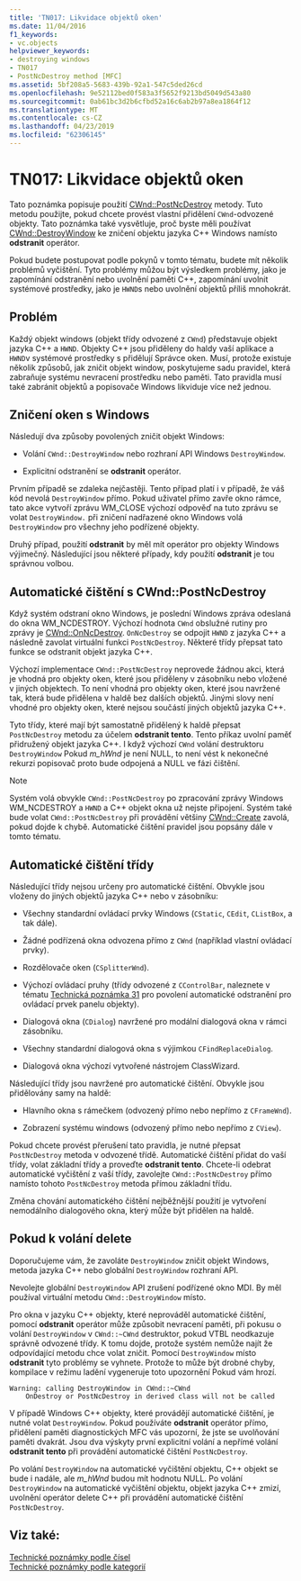 ```yaml
---
title: 'TN017: Likvidace objektů oken'
ms.date: 11/04/2016
f1_keywords:
- vc.objects
helpviewer_keywords:
- destroying windows
- TN017
- PostNcDestroy method [MFC]
ms.assetid: 5bf208a5-5683-439b-92a1-547c5ded26cd
ms.openlocfilehash: 9e52112bed0f583a3f5652f9213bd5049d543a80
ms.sourcegitcommit: 0ab61bc3d2b6cfbd52a16c6ab2b97a8ea1864f12
ms.translationtype: MT
ms.contentlocale: cs-CZ
ms.lasthandoff: 04/23/2019
ms.locfileid: "62306145"
---
```

# <a name="tn017-destroying-window-objects"></a>TN017: Likvidace objektů oken

Tato poznámka popisuje použití [CWnd::PostNcDestroy](../mfc/reference/cwnd-class.md#postncdestroy) metody. Tuto metodu použijte, pokud chcete provést vlastní přidělení `CWnd`-odvozené objekty. Tato poznámka také vysvětluje, proč byste měli používat [CWnd::DestroyWindow](../mfc/reference/cwnd-class.md#destroywindow) ke zničení objektu jazyka C++ Windows namísto **odstranit** operátor.

Pokud budete postupovat podle pokynů v tomto tématu, budete mít několik problémů vyčištění. Tyto problémy můžou být výsledkem problémy, jako je zapomínání odstranění nebo uvolnění paměti C++, zapomínání uvolnit systémové prostředky, jako je `HWND`s nebo uvolnění objektů příliš mnohokrát.

## <a name="the-problem"></a>Problém

Každý objekt windows (objekt třídy odvozené z `CWnd`) představuje objekt jazyka C++ a `HWND`. Objekty C++ jsou přiděleny do haldy vaší aplikace a `HWND`v systémové prostředky s přidělují Správce oken. Musí, protože existuje několik způsobů, jak zničit objekt window, poskytujeme sadu pravidel, která zabraňuje systému nevracení prostředku nebo paměti. Tato pravidla musí také zabránit objektů a popisovače Windows likviduje více než jednou.

## <a name="destroying-windows"></a>Zničení oken s Windows

Následují dva způsoby povolených zničit objekt Windows:

- Volání `CWnd::DestroyWindow` nebo rozhraní API Windows `DestroyWindow`.

- Explicitní odstranění se **odstranit** operátor.

Prvním případě se zdaleka nejčastěji. Tento případ platí i v případě, že váš kód nevolá `DestroyWindow` přímo. Pokud uživatel přímo zavře okno rámce, tato akce vytvoří zprávu WM_CLOSE výchozí odpověď na tuto zprávu se volat `DestroyWindow.` při zničení nadřazené okno Windows volá `DestroyWindow` pro všechny jeho podřízené objekty.

Druhý případ, použití **odstranit** by měl mít operátor pro objekty Windows výjimečný. Následující jsou některé případy, kdy použití **odstranit** je tou správnou volbou.

## <a name="auto-cleanup-with-cwndpostncdestroy"></a>Automatické čištění s CWnd::PostNcDestroy

Když systém odstraní okno Windows, je poslední Windows zpráva odeslaná do okna WM_NCDESTROY. Výchozí hodnota `CWnd` obslužné rutiny pro zprávy je [CWnd::OnNcDestroy](../mfc/reference/cwnd-class.md#onncdestroy). `OnNcDestroy` se odpojit `HWND` z jazyka C++ a následně zavolat virtuální funkci `PostNcDestroy`. Některé třídy přepsat tato funkce se odstranit objekt jazyka C++.

Výchozí implementace `CWnd::PostNcDestroy` neprovede žádnou akci, která je vhodná pro objekty oken, které jsou přiděleny v zásobníku nebo vložené v jiných objektech. To není vhodná pro objekty oken, které jsou navržené tak, která bude přidělena v haldě bez dalších objektů. Jinými slovy není vhodné pro objekty oken, které nejsou součástí jiných objektů jazyka C++.

Tyto třídy, které mají být samostatně přidělený k haldě přepsat `PostNcDestroy` metodu za účelem **odstranit tento**. Tento příkaz uvolní paměť přidružený objekt jazyka C++. I když výchozí `CWnd` volání destruktoru `DestroyWindow` Pokud *m_hWnd* je není NULL, to není vést k nekonečné rekurzi popisovač proto bude odpojená a NULL ve fázi čištění.

> [!NOTE]
>  Systém volá obvykle `CWnd::PostNcDestroy` po zpracování zprávy Windows WM_NCDESTROY a `HWND` a C++ objekt okna už nejste připojení. Systém také bude volat `CWnd::PostNcDestroy` při provádění většiny [CWnd::Create](../mfc/reference/cwnd-class.md#create) zavolá, pokud dojde k chybě. Automatické čištění pravidel jsou popsány dále v tomto tématu.

## <a name="auto-cleanup-classes"></a>Automatické čištění třídy

Následující třídy nejsou určeny pro automatické čištění. Obvykle jsou vloženy do jiných objektů jazyka C++ nebo v zásobníku:

- Všechny standardní ovládací prvky Windows (`CStatic`, `CEdit`, `CListBox`, a tak dále).

- Žádné podřízená okna odvozena přímo z `CWnd` (například vlastní ovládací prvky).

- Rozdělovače oken (`CSplitterWnd`).

- Výchozí ovládací pruhy (třídy odvozené z `CControlBar`, naleznete v tématu [Technická poznámka 31](../mfc/tn031-control-bars.md) pro povolení automatické odstranění pro ovládací prvek panelu objekty).

- Dialogová okna (`CDialog`) navržené pro modální dialogová okna v rámci zásobníku.

- Všechny standardní dialogová okna s výjimkou `CFindReplaceDialog`.

- Dialogová okna výchozí vytvořené nástrojem ClassWizard.

Následující třídy jsou navržené pro automatické čištění. Obvykle jsou přidělovány samy na haldě:

- Hlavního okna s rámečkem (odvozený přímo nebo nepřímo z `CFrameWnd`).

- Zobrazení systému windows (odvozený přímo nebo nepřímo z `CView`).

Pokud chcete provést přerušení tato pravidla, je nutné přepsat `PostNcDestroy` metoda v odvozené třídě. Automatické čištění přidat do vaší třídy, volat základní třídy a proveďte **odstranit tento**. Chcete-li odebrat automatické vyčištění z vaší třídy, zavolejte `CWnd::PostNcDestroy` přímo namísto tohoto `PostNcDestroy` metoda přímou základní třídu.

Změna chování automatického čištění nejběžnější použití je vytvoření nemodálního dialogového okna, který může být přidělen na haldě.

## <a name="when-to-call-delete"></a>Pokud k volání delete

Doporučujeme vám, že zavoláte `DestroyWindow` zničit objekt Windows, metoda jazyka C++ nebo globální `DestroyWindow` rozhraní API.

Nevolejte globální `DestroyWindow` API zrušení podřízené okno MDI. By měl používal virtuální metodu `CWnd::DestroyWindow` místo.

Pro okna v jazyku C++ objekty, které neprováděl automatické čištění, pomocí **odstranit** operátor může způsobit nevracení paměti, při pokusu o volání `DestroyWindow` v `CWnd::~CWnd` destruktor, pokud VTBL neodkazuje správně odvozené třídy. K tomu dojde, protože systém nemůže najít že odpovídající metodu chce volat zničit. Pomocí `DestroyWindow` místo **odstranit** tyto problémy se vyhnete. Protože to může být drobné chyby, kompilace v režimu ladění vygeneruje toto upozornění Pokud vám hrozí.

```
Warning: calling DestroyWindow in CWnd::~CWnd
    OnDestroy or PostNcDestroy in derived class will not be called
```

V případě Windows C++ objekty, které provádějí automatické čištění, je nutné volat `DestroyWindow`. Pokud používáte **odstranit** operátor přímo, přidělení paměti diagnostických MFC vás upozorní, že jste se uvolňování paměti dvakrát. Jsou dva výskyty první explicitní volání a nepřímé volání **odstranit tento** při provádění automatické čištění `PostNcDestroy`.

Po volání `DestroyWindow` na automatické vyčištění objektu, C++ objekt se bude i nadále, ale *m_hWnd* budou mít hodnotu NULL. Po volání `DestroyWindow` na automatické vyčištění objektu, objekt jazyka C++ zmizí, uvolnění operátor delete C++ při provádění automatické čištění `PostNcDestroy`.

## <a name="see-also"></a>Viz také:

[Technické poznámky podle čísel](../mfc/technical-notes-by-number.md)<br/>
[Technické poznámky podle kategorií](../mfc/technical-notes-by-category.md)
